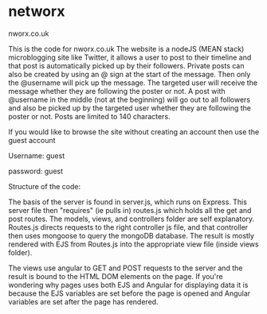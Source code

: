 # networx
nworx.co.uk

This is the code for nworx.co.uk
The website is a nodeJS (MEAN stack) microblogging site like Twitter, it allows a user to post to their timeline
and that post is automatically picked up by their followers. Private posts can also be created by using an @ sign
at the start of the message. Then only the @username will pick up the message. The targeted user will receive the
message whether they are following the poster or not.
A post with @username in the middle (not at the beginning) will go out to all followers and also be picked 
up by the targeted user whether they are following the poster or not. 
Posts are limited to 140 characters.

If you would like to browse the site without creating an account then use the guest account

Username: guest

password: guest


Structure of the code:

The basis of the server is found in server.js, which runs on Express. This server file then "requires" (ie pulls in) routes.js which holds all the get and post routes. The models, views, and controllers folder are self explanatory. Routes.js directs requests to the right controller js file, and that controller then uses mongoose to query the mongoDB database. The result is mostly rendered with EJS from Routes.js into the appropriate view file (inside views folder).

The views use angular to GET and POST requests to the server and the result is bound to the HTML DOM elements on the page. If you're wondering why pages uses both EJS and Angular for displaying data it is because the EJS variables are set before the page is opened and Angular variables are set after the page has rendered. 
